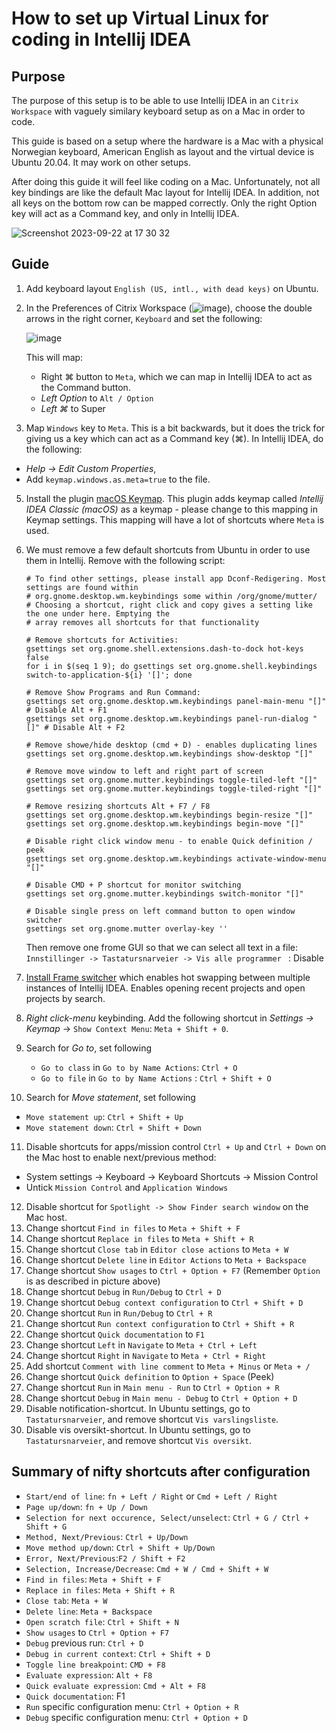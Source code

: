 # How to set up Virtual Linux for coding in Intellij IDEA

## Purpose 
The purpose of this setup is to be able to use Intellij IDEA in an `Citrix Workspace` with vaguely similary keyboard setup as on a Mac in order to code. 

This guide is based on a setup where the hardware is a Mac with a physical Norwegian keyboard, American English as layout and the virtual device is Ubuntu 20.04. It may work on other setups.

After doing this guide it will feel like coding on a Mac. Unfortunately, not all key bindings are like the default Mac layout for Intellij IDEA. In addition, not all keys on the bottom row can be mapped correctly. Only the right Option key will act as a Command key, and only in Intellij IDEA.

![Screenshot 2023-09-22 at 17 30 32](https://github.com/asjafjell/dotfiles/assets/720545/840917d1-c2a1-4a04-9bf1-e2a4391c3da0)

## Guide

1. Add keyboard layout `English (US, intl., with dead keys)` on Ubuntu.
2. In the Preferences of Citrix Workspace (![image](https://github.com/asjafjell/dotfiles/assets/720545/9b45085d-017e-47a5-8fe0-dca3aeab4c0c)),
   choose the double arrows in the right corner, `Keyboard` and set the following:

   ![image](https://github.com/asjafjell/dotfiles/assets/720545/5c3dd010-a273-40d8-98e4-b7bb40e07a6d)
   
   This will map: 
   - Right ⌘ button to `Meta`, which we can map in Intellij IDEA to act as the Command button.
   - _Left Option_ to `Alt / Option`
   - _Left ⌘_ to Super     
2. Map `Windows` key to `Meta`. This is a bit backwards, but it does the trick for giving us a key which can act as a Command key (⌘). In Intellij IDEA, do the following:
  - _Help -> Edit Custom Properties_,
  - Add `keymap.windows.as.meta=true` to the file.
5. Install the plugin [macOS Keymap](https://plugins.jetbrains.com/plugin/13258-macos-keymap). This plugin adds keymap called _Intellij IDEA Classic (macOS)_ as a keymap - please change to this mapping in Keymap settings. This mapping will have a lot of shortcuts where `Meta` is used.
6. We must remove a few default shortcuts from Ubuntu in order to use them in Intellij. Remove with the following script:
   ```shell
   # To find other settings, please install app Dconf-Redigering. Most settings are found within 
   # org.gnome.desktop.wm.keybindings some within /org/gnome/mutter/
   # Choosing a shortcut, right click and copy gives a setting like the one under here. Emptying the
   # array removes all shortcuts for that functionality
   
   # Remove shortcuts for Activities:
   gsettings set org.gnome.shell.extensions.dash-to-dock hot-keys false
   for i in $(seq 1 9); do gsettings set org.gnome.shell.keybindings switch-to-application-${i} '[]'; done

   # Remove Show Programs and Run Command:
   gsettings set org.gnome.desktop.wm.keybindings panel-main-menu "[]" # Disable Alt + F1
   gsettings set org.gnome.desktop.wm.keybindings panel-run-dialog "[]" # Disable Alt + F2
   
   # Remove showe/hide desktop (cmd + D) - enables duplicating lines
   gsettings set org.gnome.desktop.wm.keybindings show-desktop "[]"
   
   # Remove move window to left and right part of screen
   gsettings set org.gnome.mutter.keybindings toggle-tiled-left "[]"
   gsettings set org.gnome.mutter.keybindings toggle-tiled-right "[]"
   
   # Remove resizing shortcuts Alt + F7 / F8
   gsettings set org.gnome.desktop.wm.keybindings begin-resize "[]"
   gsettings set org.gnome.desktop.wm.keybindings begin-move "[]"
   
   # Disable right click window menu - to enable Quick definition / peek
   gsettings set org.gnome.desktop.wm.keybindings activate-window-menu "[]"
   
   # Disable CMD + P shortcut for monitor switching
   gsettings set org.gnome.mutter.keybindings switch-monitor "[]"    
   
   # Disable single press on left command button to open window switcher
   gsettings set org.gnome.mutter overlay-key '' 
   ```

   Then remove one frome GUI so that we can select all text in a file:
   `Innstillinger -> Tastatursnarveier -> Vis alle programmer ` : Disable

7. [Install Frame switcher](https://plugins.jetbrains.com/plugin/7138-frame-switcher) which enables hot swapping between multiple instances of Intellij IDEA. Enables opening recent projects and open projects by search.
8. _Right click-menu_ keybinding. Add the following shortcut in _Settings -> Keymap_ -> `Show Context Menu`: `Meta + Shift + 0`. 
9. Search for _Go to_, set following
   - `Go to class` in `Go to by Name Actions`: `Ctrl + O`
   - `Go to file` in `Go to by Name Actions` : `Ctrl + Shift + O`
10. Search for _Move statement_, set following
   - `Move statement up`: `Ctrl + Shift + Up`
   - `Move statement down`: `Ctrl + Shift + Down`
11. Disable shortcuts for apps/mission control `Ctrl + Up` and `Ctrl + Down` on the Mac host to enable next/previous method:
   - System settings -> Keyboard -> Keyboard Shortcuts -> Mission Control
   - Untick `Mission Control` and `Application Windows`
12. Disable shortcut for `Spotlight -> Show Finder search window` on the Mac host.
12. Change shortcut `Find in files` to `Meta + Shift + F`
12. Change shortcut `Replace in files` to `Meta + Shift + R`
13. Change shortcut `Close tab` in `Editor close actions` to `Meta + W`
14. Change shortcut `Delete line` in `Editor Actions` to `Meta + Backspace`
14. Change shortcut `Show usages` to `Ctrl + Option + F7` (Remember `Option` is as described in picture above)
14. Change shortcut `Debug` in `Run/Debug` to `Ctrl + D`
14. Change shortcut `Debug context configuration` to `Ctrl + Shift + D`
14. Change shortcut `Run` in `Run/Debug` to `Ctrl + R`
14. Change shortcut `Run context configuration` to `Ctrl + Shift + R`
15. Change shortcut `Quick documentation` to `F1`
16. Change shortcut `Left` in `Navigate` to `Meta + Ctrl + Left` 
16. Change shortcut `Right` in `Navigate` to `Meta + Ctrl + Right` 
14. Add shortcut `Comment with line comment` to `Meta + Minus` or `Meta + /`
15. Change shortcut `Quick definition` to `Option + Space` (Peek)
16. Change shortcut `Run` in `Main menu - Run` to `Ctrl + Option + R`
16. Change shortcut `Debug` in `Main menu - Debug` to `Ctrl + Option + D`
15. Disable notification-shortcut. In Ubuntu settings, go to `Tastatursnarveier`, and remove shortcut `Vis varslingsliste`.
16. Disable vis oversikt-shortcut. In Ubuntu settings, go to `Tastatursnarveier`, and remove shortcut `Vis oversikt`.

## Summary of nifty shortcuts after configuration
- `Start/end of line`: `fn + Left / Right` or `Cmd + Left / Right`
- `Page up/down`: `fn + Up / Down`
- `Selection for next occurence, Select/unselect`: `Ctrl + G / Ctrl + Shift + G`
- `Method, Next/Previous`: `Ctrl + Up/Down`
- `Move method up/down`: `Ctrl + Shift + Up/Down`
- `Error, Next/Previous`:`F2 / Shift + F2`
- `Selection, Increase/Decrease`: `Cmd + W / Cmd + Shift + W`
- `Find in files`: `Meta + Shift + F`
- `Replace in files`: `Meta + Shift + R`
- `Close tab`: `Meta + W`
- `Delete line`: `Meta + Backspace`
- `Open scratch file`: `Ctrl + Shift + N`
- `Show usages` to `Ctrl + Option + F7`
- `Debug` previous run: `Ctrl + D`
- `Debug in current context`: `Ctrl + Shift + D`
- `Toggle line breakpoint`: `CMD + F8`
- `Evaluate expression`: `Alt + F8`
- `Quick evaluate expression`: `Cmd + Alt + F8`
- `Quick documentation`: F1
- `Run` specific configuration menu: `Ctrl + Option + R` 
- `Debug` specific configuration menu: `Ctrl + Option + D` 
